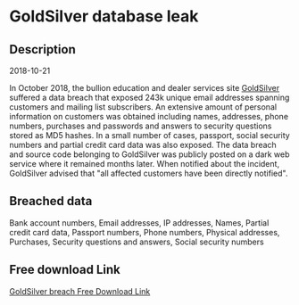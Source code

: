 # GoldSilver database leak

## Description

2018-10-21

In October 2018, the bullion education and dealer services site <a href="https://goldsilver.com/" target="_blank" rel="noopener">GoldSilver</a> suffered a data breach that exposed 243k unique email addresses spanning customers and mailing list subscribers. An extensive amount of personal information on customers was obtained including names, addresses, phone numbers, purchases and passwords and answers to security questions stored as MD5 hashes. In a small number of cases, passport, social security numbers and partial credit card data was also exposed. The data breach and source code belonging to GoldSilver was publicly posted on a dark web service where it remained months later. When notified about the incident, GoldSilver advised that &quot;all affected customers have been directly notified&quot;.

## Breached data

Bank account numbers, Email addresses, IP addresses, Names, Partial credit card data, Passport numbers, Phone numbers, Physical addresses, Purchases, Security questions and answers, Social security numbers

## Free download Link

[GoldSilver breach Free Download Link](https://tinyurl.com/2b2k277t)